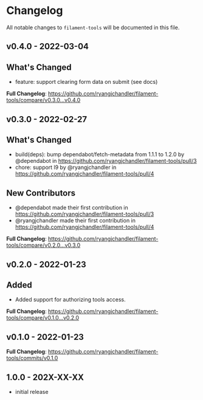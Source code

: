 # Changelog

All notable changes to `filament-tools` will be documented in this file.

## v0.4.0 - 2022-03-04

## What's Changed

- feature: support clearing form data on submit (see docs)

**Full Changelog**: https://github.com/ryangjchandler/filament-tools/compare/v0.3.0...v0.4.0

## v0.3.0 - 2022-02-27

## What's Changed

- build(deps): bump dependabot/fetch-metadata from 1.1.1 to 1.2.0 by @dependabot in https://github.com/ryangjchandler/filament-tools/pull/3
- chore: support l9 by @ryangjchandler in https://github.com/ryangjchandler/filament-tools/pull/4

## New Contributors

- @dependabot made their first contribution in https://github.com/ryangjchandler/filament-tools/pull/3
- @ryangjchandler made their first contribution in https://github.com/ryangjchandler/filament-tools/pull/4

**Full Changelog**: https://github.com/ryangjchandler/filament-tools/compare/v0.2.0...v0.3.0

## v0.2.0 - 2022-01-23

## Added

- Added support for authorizing tools access.

**Full Changelog**: https://github.com/ryangjchandler/filament-tools/compare/v0.1.0...v0.2.0

## v0.1.0 - 2022-01-23

**Full Changelog**: https://github.com/ryangjchandler/filament-tools/commits/v0.1.0

## 1.0.0 - 202X-XX-XX

- initial release
